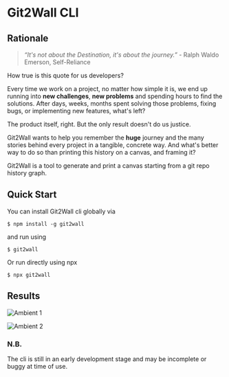 # Git2Wall CLI

## Rationale

> *“It's not about the Destination, it's about the journey.”* - Ralph Waldo Emerson, Self-Reliance

How true is this quote for us developers?

Every time we work on a project, no matter how simple it is, we end up running into **new challenges**, **new problems** and spending hours to find the solutions. After days, weeks, months spent solving those problems, fixing bugs, or implementing new features, what's left?

The product itself, right. But the only result doesn't do us justice.

Git2Wall wants to help you remember the **huge** journey and the many stories behind every project in a tangible, concrete way. And what's better way to do so than printing this history on a canvas, and framing it?

Git2Wall is a tool to generate and print a canvas starting from a git repo history graph.

## Quick Start

You can install Git2Wall cli globally via

```
$ npm install -g git2wall
```

and run using

```
$ git2wall
```

Or run directly using npx

```
$ npx git2wall
```

## Results

![Ambient 1](https://firebasestorage.googleapis.com/v0/b/git2wall.appspot.com/o/public%2FAmbient%201%20(ts%2C%20my-w%2C%20react)%20zoom%201.jpg?alt=media&token=3ff4e25f-21b3-4394-b4ed-a5aaac9591d1)

![Ambient 2](https://firebasestorage.googleapis.com/v0/b/git2wall.appspot.com/o/public%2FOnlyFrames2%20zoom.jpg?alt=media&token=9b324f20-ecd6-4cc0-b6ff-74c2ec61f424)

### N.B.

The cli is still in an early development stage and may be incomplete or buggy at time of use.
